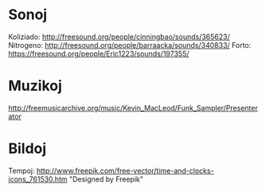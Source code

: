 # Sonoj

Koliziado: http://freesound.org/people/cinningbao/sounds/365623/
Nitrogeno: http://freesound.org/people/barraacka/sounds/340833/
Forto: https://freesound.org/people/Eric1223/sounds/197355/

# Muzikoj

http://freemusicarchive.org/music/Kevin_MacLeod/Funk_Sampler/Presenterator

# Bildoj

Tempoj: http://www.freepik.com/free-vector/time-and-clocks-icons_761530.htm "Designed by Freepik"
